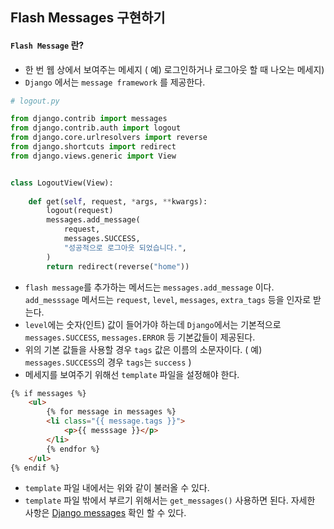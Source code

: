 ## Flash Messages 구현하기

#### `Flash Message` 란?
- 한 번 웹 상에서 보여주는 메세지 ( 예) 로그인하거나 로그아웃 할 때 나오는 메세지)
- `Django` 에서는 `message framework` 를 제공한다.

```python
# logout.py

from django.contrib import messages
from django.contrib.auth import logout
from django.core.urlresolvers import reverse
from django.shortcuts import redirect
from django.views.generic import View


class LogoutView(View):
    
    def get(self, request, *args, **kwargs):
        logout(request)
        messages.add_message(
            request,
            messages.SUCCESS,
            "성공적으로 로그아웃 되었습니다.",
        )
        return redirect(reverse("home"))
```

- `flash message`를 추가하는 메서드는 `messages.add_message` 이다. `add_messsage` 메서드는 `request`, `level`, `messages`, `extra_tags` 등을 인자로 받는다.
- `level`에는 숫자(인트) 값이 들어가야 하는데 `Django`에서는 기본적으로 `messages.SUCCESS`, `messages.ERROR` 등 기본값들이 제공된다.
- 위의 기본 값들을 사용할 경우 `tags` 값은 이름의 소문자이다. ( 예) `messages.SUCCESS`의 경우 `tags`는 `success` )
- 메세지를 보여주기 위해선 `template` 파일을 설정해야 한다.

```html
{% if messages %}
    <ul>
        {% for message in messages %}
        <li class="{{ message.tags }}">
            <p>{{ messsage }}</p>
        </li>
        {% endfor %}
    </ul>
{% endif %}
```
- `template` 파일 내에서는 위와 같이 불러올 수 있다.
- `template` 파일 밖에서 부르기 위해서는 `get_messages()` 사용하면 된다. 자세한 사항은 [Django messages](https://docs.djangoproject.com/en/1.10/ref/contrib/messages/) 확인 할 수 있다.
